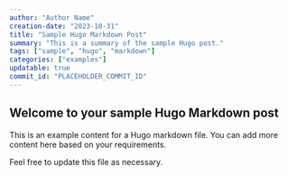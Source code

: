 ```yaml
---
author: "Author Name"
creation-date: "2023-10-31"
title: "Sample Hugo Markdown Post"
summary: "This is a summary of the sample Hugo post."
tags: ["sample", "hugo", "markdown"]
categories: ["examples"]
updatable: true
commit_id: "PLACEHOLDER_COMMIT_ID"
---
```


## Welcome to your sample Hugo Markdown post

This is an example content for a Hugo markdown file. You can add more content here based on your requirements.

Feel free to update this file as necessary.

